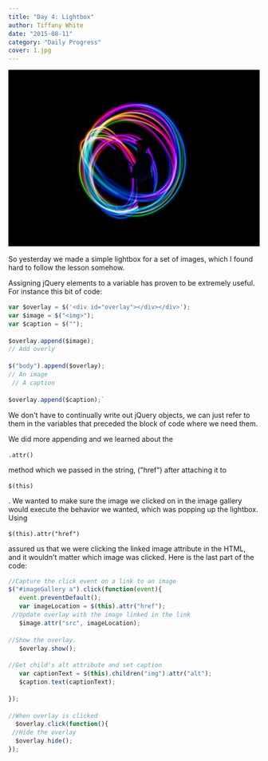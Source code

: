 ```yaml
---
title: "Day 4: Lightbox"
author: Tiffany White
date: "2015-08-11"
category: "Daily Progress"
cover: 1.jpg
---
```

![](1.jpg)

So yesterday we made a simple lightbox for a set of images, which I found hard to follow the lesson somehow.

Assigning jQuery elements to a variable has proven to be extremely useful. For instance this bit of code:



```js
var $overlay = $('<div id="overlay"></div></div>');
var $image = $("<img>");
var $caption = $("");

$overlay.append($image);
// Add overly

$("body").append($overlay);
// An image
 // A caption

$overlay.append($caption);`
```
We don't have to continually write out jQuery objects, we can just refer to them in the variables that preceded the block of code where we need them.

We did more appending and we learned about the

`.attr()`

method which we passed in the string, ("href") after attaching it to

`$(this)`

. We wanted to make sure the image we clicked on in the image gallery would execute the behavior we wanted, which was popping up the lightbox. Using

`$(this).attr("href")`

assured us that we were clicking the linked image attribute in the HTML, and it wouldn't matter which image was clicked. Here is the last part of the code:


```js
//Capture the click event on a link to an image
$("#imageGallery a").click(function(event){
   event.preventDefault();
   var imageLocation = $(this).attr("href");
 //Update overlay with the image linked in the link
   $image.attr("src", imageLocation);

//Show the overlay.
   $overlay.show();

//Get child's alt attribute and set caption
   var captionText = $(this).children("img").attr("alt");
   $caption.text(captionText);

});

//When overlay is clicked
  $overlay.click(function(){
 //Hide the overlay
  $overlay.hide();
});
```
